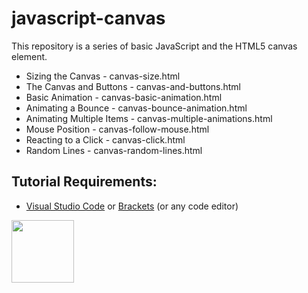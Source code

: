 # javascript-canvas
This repository is a series of basic JavaScript and the HTML5 canvas element.

- Sizing the Canvas - canvas-size.html
- The Canvas and Buttons - canvas-and-buttons.html
- Basic Animation - canvas-basic-animation.html
- Animating a Bounce - canvas-bounce-animation.html
- Animating Multiple Items - canvas-multiple-animations.html
- Mouse Position - canvas-follow-mouse.html
- Reacting to a Click - canvas-click.html
- Random Lines - canvas-random-lines.html

## Tutorial Requirements:

* [Visual Studio Code](https://code.visualstudio.com/) or [Brackets](http://brackets.io/) (or any code editor)

<a href="https://codeadam.ca">
<img src="https://codeadam.ca/images/code-block.png" width="100">
</a>
